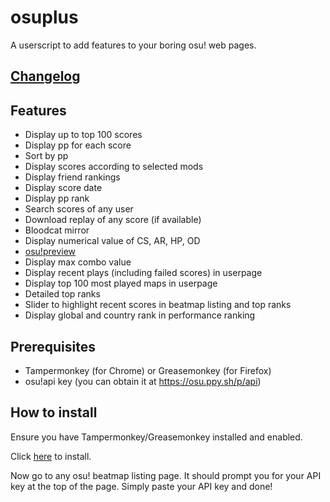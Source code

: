 # osuplus

A userscript to add features to your boring osu! web pages.

## [Changelog](CHANGELOG.md)

## Features
- Display up to top 100 scores
- Display pp for each score
- Sort by pp
- Display scores according to selected mods
- Display friend rankings
- Display score date
- Display pp rank
- Search scores of any user
- Download replay of any score (if available)
- Bloodcat mirror
- Display numerical value of CS, AR, HP, OD
- [osu!preview](https://osu.ppy.sh/forum/t/383371)
- Display max combo value
- Display recent plays (including failed scores) in userpage
- Display top 100 most played maps in userpage
- Detailed top ranks
- Slider to highlight recent scores in beatmap listing and top ranks
- Display global and country rank in performance ranking

## Prerequisites
- Tampermonkey (for Chrome) or Greasemonkey (for Firefox)
- osu!api key (you can obtain it at https://osu.ppy.sh/p/api)

## How to install
Ensure you have Tampermonkey/Greasemonkey installed and enabled. 

Click [here](https://github.com/limjeck/osuplus/raw/master/osuplus.user.js) to install.

Now go to any osu! beatmap listing page. It should prompt you for your API key at the top of the page. Simply paste your API key and done!
